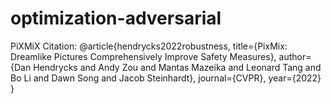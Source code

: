 # optimization-adversarial



PiXMiX Citation:
@article{hendrycks2022robustness,
  title={PixMix: Dreamlike Pictures Comprehensively Improve Safety Measures},
  author={Dan Hendrycks and Andy Zou and Mantas Mazeika and Leonard Tang and Bo Li and Dawn Song and Jacob Steinhardt},
  journal={CVPR},
  year={2022}
}
